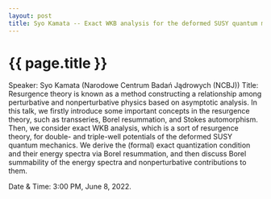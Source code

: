 ```yaml
---
layout: post
title: Syo Kamata -- Exact WKB analysis for the deformed SUSY quantum mechanics
---
```


{{ page.title }}
================

Speaker: Syo Kamata (Narodowe Centrum Badań Jądrowych (NCBJ))
Title: Resurgence theory is known as a method constructing a relationship among perturbative and nonperturbative physics based on asymptotic analysis. In this talk, we firstly introduce some important concepts in the resurgence theory, such as transseries, Borel resummation, and Stokes automorphism. Then, we consider exact WKB analysis, which is a sort of resurgence theory, for double- and triple-well potentials of the deformed SUSY quantum mechanics. We derive the (formal) exact quantization condition and their energy spectra via Borel resummation, and then discuss Borel summability of the energy spectra and nonperturbative contributions to them.  

Date & Time: 3:00 PM, June 8, 2022.
